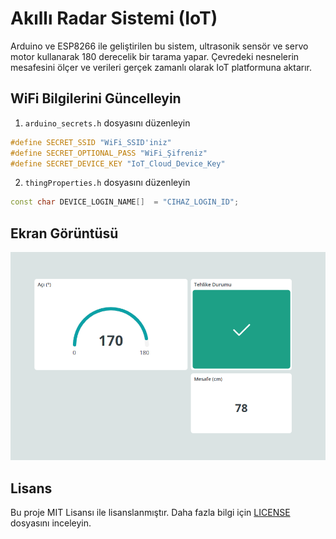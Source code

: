 # Akıllı Radar Sistemi (IoT) 

Arduino ve ESP8266 ile geliştirilen bu sistem, ultrasonik sensör ve servo motor kullanarak 180 derecelik bir tarama yapar. Çevredeki nesnelerin mesafesini ölçer ve verileri gerçek zamanlı olarak IoT platformuna aktarır.

## WiFi Bilgilerini Güncelleyin

1. `arduino_secrets.h` dosyasını düzenleyin
```cpp
#define SECRET_SSID "WiFi_SSID'iniz"
#define SECRET_OPTIONAL_PASS "WiFi_Şifreniz"
#define SECRET_DEVICE_KEY "IoT_Cloud_Device_Key"
```

2. `thingProperties.h` dosyasını düzenleyin
```cpp
const char DEVICE_LOGIN_NAME[]  = "CIHAZ_LOGIN_ID";
```

## Ekran Görüntüsü

![Arduino Cloud](src/1.png)

## Lisans

Bu proje MIT Lisansı ile lisanslanmıştır. Daha fazla bilgi için [LICENSE](LICENSE) dosyasını inceleyin.
